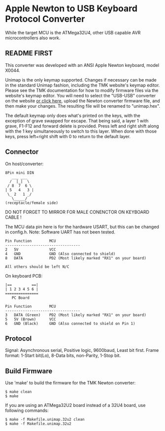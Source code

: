 Apple Newton to USB Keyboard Protocol Converter
===============================================
While the target MCU is the ATMega32U4, other USB capable AVR microcontrollers also work.


README FIRST
------------
This converter was developed with an ANSI Apple Newton keyboard, model X0044.

Unimap is the only keymap supported. Changes if necessary can be made in the standard Unimap fashion, including the TMK website's keymap editor. Please see the TMK documentation for how to modify firmware files via the website's keymap editor. You will need to select the "USB-USB" converter on the website [or click here](http://www.tmk-kbd.com/tmk_keyboard/editor/unimap/?usb_usb), upload the Newton converter firmware file, and then make your changes. The resulting file will be renamed to "unimap.hex".

The default keymap only does what's printed on the keys, with the exception of grave swapped for escape.
That being said, a layer 1 with grave, F1-F12 and forward delete is provided. Press left and right shift along with the 1 key simultaneously to switch to this layer. When done with those keys, press left+right shift with 0 to return to the default layer.


Connector
---------
On host/converter:

    8Pin mini DIN
       ___ ___
      /  |_|  \
     / 8  7  6 \
    | 5   4   3 |
     \_ 2   1 _/
       \_____/
    (receptacle/female side)
DO NOT FORGET TO MIRROR FOR MALE CONENCTOR ON KEYBOARD CABLE !


The MCU data pin here is for the hardware USART, but this can be changed in config.h. Note: Software UART has not been tested.

    Pin Function        MCU
    ----------------------------------
    2   5V              VCC
    4   GND             GND (Also connected to shield)
    8   DATA            PD2 (Most likely marked "RX1" on your board)

    All others should be left N/C

On keyboard PCB:

    |==         ==|
    | 1 2 3 4 5 6 |
    ===============
       PC Board

    Pin Function        MCU
    ----------------------------------
    3   DATA (Green)    PD2 (Most likely marked "RX1" on your board)
    5   5V (Brown)      VCC
    6   GND (Black)     GND (Also connected to shield on Pin 1)
    


Protocol
--------
Signal: Asynchronous serial, Positive logic, 9600baud, Least bit first.
Frame format: 1-Start bit(Lo), 8-Data bits, non-Parity, 1-Stop bit.



Build Firmware
--------------
Use 'make' to build the firmware for the TMK Newton converter:

    $ make clean
    $ make 

If you are using an ATMega32U2 board instead of a 32U4 board, use following commands:

    $ make -f Makefile.unimap.32u2 clean
    $ make -f Makefile.unimap.32u2

